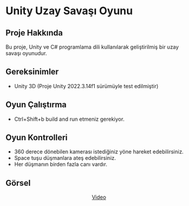 # Unity Uzay Savaşı Oyunu

## Proje Hakkında

Bu proje, Unity ve C# programlama dili kullanılarak geliştirilmiş bir uzay savaşı oyunudur. 

## Gereksinimler

- Unity 3D (Proje Unity 2022.3.14f1 sürümüyle test edilmiştir)

## Oyun Çalıştırma
- Ctrl+Shift+b build and run etmeniz gerekiyor.

## Oyun Kontrolleri

- 360 derece dönebilen kamerası istediğiniz yöne hareket edebilirsiniz.
- Space tuşu düşmanlara ateş edebilirsiniz.
- Her düşmanın birden fazla canı vardır.

## Görsel

<div align="center">
   <a href="hedef-url">Video</a>
</div>
